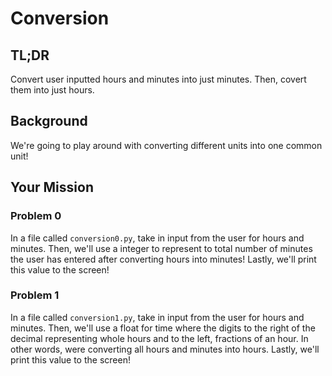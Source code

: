 # Conversion

## TL;DR

Convert user inputted hours and minutes into just minutes. Then, covert them into just hours.

## Background

We're going to play around with converting different units into one common unit!

## Your Mission

### Problem 0

In a file called `conversion0.py`, take in input from the user for hours and minutes. Then, we'll use a integer to represent to total number of minutes the user has entered after converting hours into minutes! Lastly, we'll print this value to the screen!

### Problem 1

In a file called `conversion1.py`, take in input from the user for hours and minutes. Then, we'll use a float for time where the digits to the right of the decimal representing whole hours and to the left, fractions of an hour. In other words, were converting all hours and minutes into hours. Lastly, we'll print this value to the screen!
